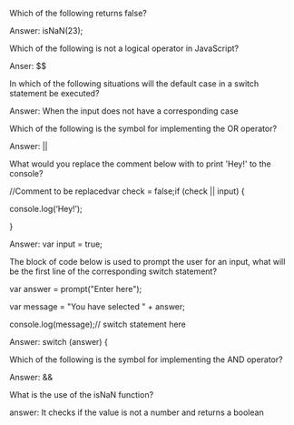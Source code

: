 Which of the following returns false?

Answer: isNaN(23);

Which of the following is not a logical operator in JavaScript?

Anser: $$

In which of the following situations will the default case in a switch statement be executed?

Answer: When the input does not have a corresponding case

Which of the following is the symbol for implementing the OR operator?

Answer: ||

What would you replace the comment below with to print 'Hey!' to the console?

//Comment to be replacedvar check = false;if (check || input) {

 console.log(‘Hey!’);

}

Answer: var input = true;

The block of code below is used to prompt the user for an input, what will be the first line of the corresponding switch statement?

var answer = prompt("Enter here");

var message = "You have selected " + answer;

console.log(message);// switch statement here

Answer: switch (answer) {

Which of the following is the symbol for implementing the AND operator?

Answer: &&

What is the use of the isNaN function?

answer: It checks if the value is not a number and returns a boolean
